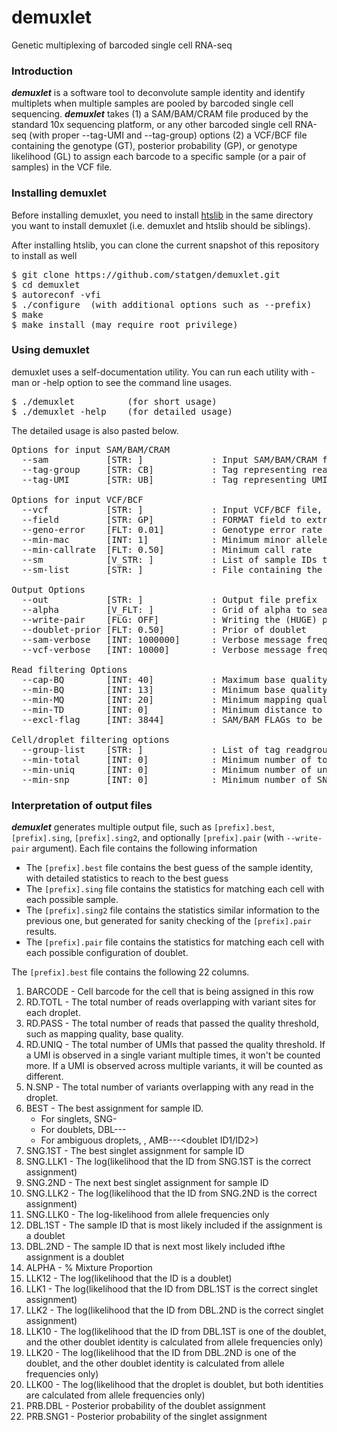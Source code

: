# demuxlet
Genetic multiplexing of barcoded single cell RNA-seq

### Introduction

**_demuxlet_** is a software tool to deconvolute sample identity and identify multiplets when multiple samples are pooled by barcoded single cell sequencing.
**_demuxlet_** takes (1) a SAM/BAM/CRAM file produced by the standard 10x sequencing platform, or any other barcoded single cell RNA-seq (with proper --tag-UMI and --tag-group) options (2) a VCF/BCF file containing the genotype (GT), posterior probability (GP), or genotype likelihood (GL) to assign each barcode to a specific sample (or a pair of samples) in the VCF file. 

### Installing demuxlet

Before installing demuxlet, you need to install [htslib](https://github.com/samtools/htslib) in the same directory you want to install demuxlet (i.e. demuxlet and htslib should be siblings).

After installing htslib, you can clone the current snapshot of this repository to install as well

<pre>
$ git clone https://github.com/statgen/demuxlet.git
$ cd demuxlet
$ autoreconf -vfi
$ ./configure  (with additional options such as --prefix)
$ make
$ make install (may require root privilege)
</pre>

### Using demuxlet

demuxlet uses a self-documentation utility. You can run each utility with -man or -help option to see the command line usages.

<pre>
$ ./demuxlet          (for short usage)
$ ./demuxlet -help    (for detailed usage)
</pre>

The detailed usage is also pasted below.

<pre>
Options for input SAM/BAM/CRAM
  --sam           [STR: ]             : Input SAM/BAM/CRAM file. Must be sorted by coordinates and indexed
  --tag-group     [STR: CB]           : Tag representing readgroup or cell barcodes, in the case to partition the BAM file into multiple groups. For 10x genomics, use CB
  --tag-UMI       [STR: UB]           : Tag representing UMIs. For 10x genomiucs, use UB

Options for input VCF/BCF
  --vcf           [STR: ]             : Input VCF/BCF file, containing the individual genotypes (GT), posterior probability (GP), or genotype likelihood (PL)
  --field         [STR: GP]           : FORMAT field to extract the genotype, likelihood, or posterior from
  --geno-error    [FLT: 0.01]         : Genotype error rate (must be used with --field GT)
  --min-mac       [INT: 1]            : Minimum minor allele frequency
  --min-callrate  [FLT: 0.50]         : Minimum call rate
  --sm            [V_STR: ]           : List of sample IDs to compare to (default: use all)
  --sm-list       [STR: ]             : File containing the list of sample IDs to compare

Output Options
  --out           [STR: ]             : Output file prefix
  --alpha         [V_FLT: ]           : Grid of alpha to search for (default is 0.1, 0.2, 0.3, 0.4, 0.5)
  --write-pair    [FLG: OFF]          : Writing the (HUGE) pair file
  --doublet-prior [FLT: 0.50]         : Prior of doublet
  --sam-verbose   [INT: 1000000]      : Verbose message frequency for SAM/BAM/CRAM
  --vcf-verbose   [INT: 10000]        : Verbose message frequency for VCF/BCF

Read filtering Options
  --cap-BQ        [INT: 40]           : Maximum base quality (higher BQ will be capped)
  --min-BQ        [INT: 13]           : Minimum base quality to consider (lower BQ will be skipped)
  --min-MQ        [INT: 20]           : Minimum mapping quality to consider (lower MQ will be ignored)
  --min-TD        [INT: 0]            : Minimum distance to the tail (lower will be ignored)
  --excl-flag     [INT: 3844]         : SAM/BAM FLAGs to be excluded

Cell/droplet filtering options
  --group-list    [STR: ]             : List of tag readgroup/cell barcode to consider in this run. All other barcodes will be ignored. This is useful for parallelized run
  --min-total     [INT: 0]            : Minimum number of total reads for a droplet/cell to be considered
  --min-uniq      [INT: 0]            : Minimum number of unique reads (determined by UMI/SNP pair) for a droplet/cell to be considered
  --min-snp       [INT: 0]            : Minimum number of SNPs with coverage for a droplet/cell to be considered
</pre>

### Interpretation of output files

**_demuxlet_** generates multiple output file, such as `[prefix].best`, `[prefix].sing`, `[prefix].sing2`, and optionally `[prefix].pair` (with `--write-pair` argument). Each file contains the following information
* The `[prefix].best` file contains the best guess of the sample identity, with detailed statistics to reach to the best guess
* The `[prefix].sing` file contains the statistics for matching each cell with each possible sample.
* The `[prefix].sing2` file contains the statistics similar information to the previous one, but generated for sanity checking of the `[prefix].pair` results.
* The `[prefix].pair` file contains the statistics for matching each cell with each possible configuration of doublet. 

The `[prefix].best` file contains the following 22 columns.
 1. BARCODE - Cell barcode for the cell that is being assigned in this row
 2. RD.TOTL - The total number of reads overlapping with variant sites for each droplet.
 3. RD.PASS - The total number of reads that passed the quality threshold, such as mapping quality, base quality. 
 4. RD.UNIQ - The total number of UMIs that passed the quality threshold. If a UMI is observed in a single variant multiple times, it won't be counted more. If a UMI is observed across multiple variants, it will be counted as different.
 5. N.SNP   - The total number of variants overlapping with any read in the droplet.
 6. BEST    - The best assignment for sample ID.
    * For singlets, SNG-<sample ID>
    * For doublets, DBL-<sample ID1>-<sampleID2>-<mixture rate>
    * For ambiguous droplets, , AMB-<best-singlet-sampleID>-<next-best-singlet-sampleID>-<doublet ID1/ID2>)
 1. SNG.1ST - The best singlet assignment for sample ID
 1. SNG.LLK1 - The log(likelihood that the ID from SNG.1ST is the correct assignment)       
 1. SNG.2ND - The next best singlet assignment for sample ID
 1. SNG.LLK2 - The log(likelihood that the ID from SNG.2ND is the correct assignment)        
 1. SNG.LLK0 - The log-likelihood from allele frequencies only      
 1. DBL.1ST - The sample ID that is most likely included if the assignment is a doublet
 1. DBL.2ND - The sample ID that is next most likely included ifthe assignment is a doublet
 1. ALPHA   - % Mixture Proportion
 1. LLK12   - The log(likelihood that the ID is a doublet)
 1. LLK1    - The log(likelihood that the ID from DBL.1ST is the correct singlet assignment)
 1. LLK2    - The log(likelihood that the ID from DBL.2ND is the correct singlet assignment)
 1. LLK10   - The log(likelihood that the ID from DBL.1ST is one of the doublet, and the other doublet identity is calculated from allele frequencies only)   
 1. LLK20   - The log(likelihood that the ID from DBL.2ND is one of the doublet, and the other doublet identity is calculated from allele frequencies only)   
 1. LLK00   - The log(likelihood that the droplet is doublet, but both identities are calculated from allele frequencies only)
 1. PRB.DBL - Posterior probability of the doublet assignment
 1. PRB.SNG1 - Posterior probability of the singlet assignment
